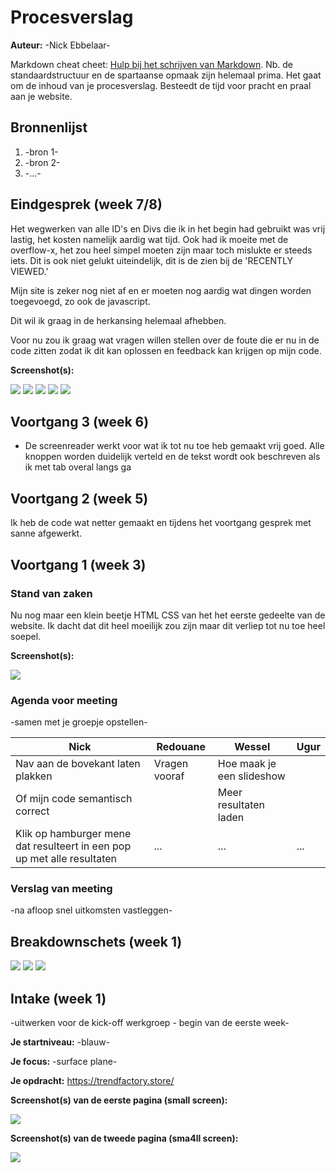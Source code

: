 # Procesverslag
**Auteur:** -Nick Ebbelaar-

Markdown cheat cheet: [Hulp bij het schrijven van Markdown](https://github.com/adam-p/markdown-here/wiki/Markdown-Cheatsheet). Nb. de standaardstructuur en de spartaanse opmaak zijn helemaal prima. Het gaat om de inhoud van je procesverslag. Besteedt de tijd voor pracht en praal aan je website.



## Bronnenlijst
1. -bron 1-
2. -bron 2-
3. -...-



## Eindgesprek (week 7/8)

Het wegwerken van alle ID's en Divs die ik in het begin had gebruikt was vrij lastig, het kosten namelijk aardig wat tijd. Ook had ik moeite met de overflow-x, het zou heel simpel moeten zijn maar toch mislukte er steeds iets. Dit is ook niet gelukt uiteindelijk, dit is de zien bij de 'RECENTLY VIEWED.'

Mijn site is zeker nog niet af en er moeten nog aardig wat dingen worden toegevoegd, zo ook de javascript. 

Dit wil ik graag in de herkansing helemaal afhebben.

Voor nu zou ik graag wat vragen willen stellen over de foute die er nu in de code zitten zodat ik dit kan oplossen en feedback kan krijgen op mijn code.

**Screenshot(s):**

<img src="images/screen1.JPG">

<img src="images/screen2.JPG">

<img src="images/screen3.JPG">

<img src="images/screen4.JPG">

<img src="images/screen5.JPG">





## Voortgang 3 (week 6)
- De screenreader werkt voor wat ik tot nu toe heb gemaakt vrij goed. Alle knoppen worden duidelijk verteld en de tekst wordt ook beschreven als ik met tab overal langs ga



## Voortgang 2 (week 5)

Ik heb de code wat netter gemaakt en tijdens het voortgang gesprek met sanne afgewerkt.



## Voortgang 1 (week 3)

### Stand van zaken

Nu nog maar een klein beetje HTML CSS van het het eerste gedeelte van de website. Ik dacht dat dit heel moeilijk zou zijn maar dit verliep tot nu toe heel soepel.

**Screenshot(s):**

<img src="images/tot-nu-toe.JPG">

### Agenda voor meeting

-samen met je groepje opstellen-

| Nick     | Redouane         | Wessel    | Ugur        |
| ---            | ---                | ---          | ---              |
| Nav aan de bovekant laten plakken  |Vragen vooraf             | Hoe maak je een slideshow |   |
|Of mijn code semantisch correct| | Meer resultaten laden
|Klik op hamburger mene dat resulteert in een pop up met alle resultaten| ...                | ...          | ...              |

### Verslag van meeting

-na afloop snel uitkomsten vastleggen-



## Breakdownschets (week 1)

<img src="images/hoofdstructuur.jpg">
<img src="images/detail1.jpg">
<img src="images/details2.jpg">



## Intake (week 1)
-uitwerken voor de kick-off werkgroep - begin van de eerste week-

**Je startniveau:** -blauw-

**Je focus:** -surface plane-

**Je opdracht:** https://trendfactory.store/

**Screenshot(s) van de eerste pagina (small screen):**

<img src="images/trendfactory_home.JPG">

**Screenshot(s) van de tweede pagina (sma4ll screen):**

<img src="images/trendfactory_productpage.JPG">
